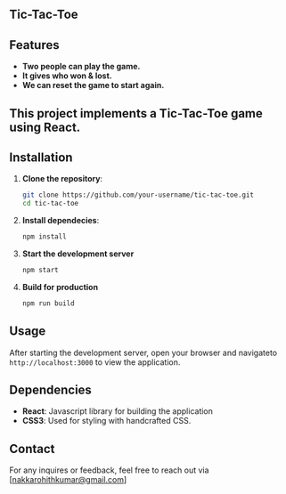 ## Tic-Tac-Toe

## Features
- **Two people can play the game.**
- **It gives who won & lost.**
- **We can reset the game to start again.**

## This project implements a Tic-Tac-Toe game using React.

## Installation
1. **Clone the repository**:
    ```sh
    git clone https://github.com/your-username/tic-tac-toe.git
    cd tic-tac-toe
    ```
2. **Install dependecies**:
     ```sh
     npm install
     ```
3. **Start the development server**
    ```sh
    npm start
    ```
4. **Build for production**
   ```sh
   npm run build
   ```

## Usage

After starting the development server, open your browser and navigateto `http://localhost:3000` to view the application.

## Dependencies

- **React**: Javascript library for building the application
- **CSS3**: Used for styling with handcrafted CSS.

## Contact

For any inquires or feedback, feel free to reach out via [nakkarohithkumar@gmail.com]
